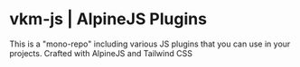 # vkm-js | AlpineJS Plugins

This is a "mono-repo" including various JS plugins that you can use in your projects. Crafted with AlpineJS and Tailwind CSS
